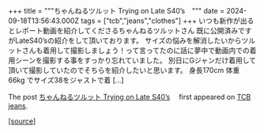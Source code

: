 +++
title = """ちゃんねるツルット Trying on Late S40’s　"""
date = 2024-09-18T13:56:43.000Z
tags = ["tcb","jeans","clothes"]
+++
いつも新作が出るとレポート動画を紹介してくださるちゃんねるツルットさん 既に公開済みですがLateS40’sの紹介をして頂いております。 サイズの悩みを解消したいからツルットさんも着用して撮影しましょう！って言ってたのに話に夢中で動画内での着用シーンを撮影する事をすっかり忘れていました。 別日にGジャンだけ着用して頂いて撮影していたのでそちらを紹介したいと思います。 身長170cm 体重 66kg でサイズ38をジャストで着 \[…\]

The post [ちゃんねるツルット Trying on Late S40’s](http://tcbjeans.com/2024/09/18/49165)　 first appeared on [TCB jeans](http://tcbjeans.com).

[[source]](http://tcbjeans.com/2024/09/18/49165)
